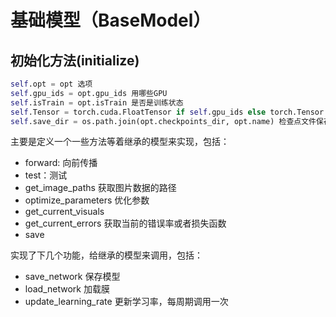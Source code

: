 # 基础模型（BaseModel）


## 初始化方法(initialize)

```python
self.opt = opt 选项
self.gpu_ids = opt.gpu_ids 用哪些GPU
self.isTrain = opt.isTrain 是否是训练状态
self.Tensor = torch.cuda.FloatTensor if self.gpu_ids else torch.Tensor 使用Tensor 还是 cuda的tensor
self.save_dir = os.path.join(opt.checkpoints_dir, opt.name) 检查点文件保存文件
```

主要是定义一个一些方法等着继承的模型来实现，包括：

- forward: 向前传播
- test：测试
- get_image_paths 获取图片数据的路径
- optimize_parameters 优化参数
- get_current_visuals 
- get_current_errors 获取当前的错误率或者损失函数
- save


实现了下几个功能，给继承的模型来调用，包括：
- save_network 保存模型
- load_network 加载膜
- update_learning_rate 更新学习率，每周期调用一次